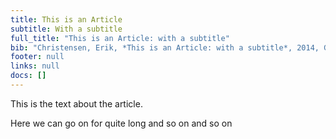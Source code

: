 ```yaml
---
title: This is an Article
subtitle: With a subtitle
full_title: "This is an Article: with a subtitle"
bib: "Christensen, Erik, *This is an Article: with a subtitle*, 2014, Gyldendahl, Copenhagen"
footer: null
links: null
docs: []
---
```


This is the text about the article.

Here we can go on for quite long and so on and so on